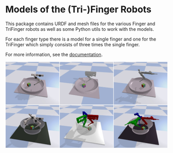 Models of the (Tri-)Finger Robots
=================================

This package contains URDF and mesh files for the various Finger and TriFinger
robots as well as some Python utils to work with the models.

For each finger type there is a model for a single finger and one for the
TriFinger which simply consists of three times the single finger.

For more information, see the
[documentation](https://open-dynamic-robot-initiative.github.io/robot_properties_fingers).

![Screenshots of the different (Tri-)Finger models](doc/images/all_finger_types.jpg)
